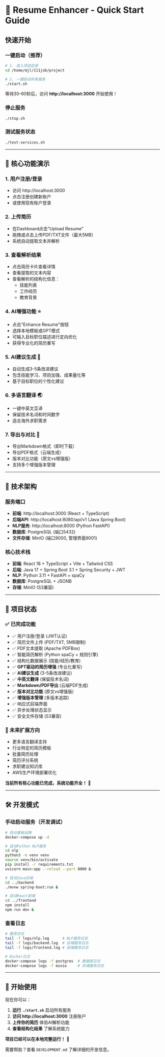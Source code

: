 # 🚀 Resume Enhancer - Quick Start Guide

## 快速开始

### 一键启动（推荐）
```bash
# 1. 进入项目目录
cd /home/mjl/111job/project

# 2. 一键启动所有服务
./start.sh
```

等待30-60秒后，访问 **http://localhost:3000** 开始使用！

### 停止服务
```bash
./stop.sh
```

### 测试服务状态
```bash
./test-services.sh
```

---

## 🎯 核心功能演示

### 1. 用户注册/登录
- 访问 http://localhost:3000
- 点击注册创建新账户
- 或使用现有账户登录

### 2. 上传简历
- 在Dashboard点击"Upload Resume"
- 拖拽或点击上传PDF/TXT文件（最大5MB）
- 系统自动提取文本并解析

### 3. 查看解析结果
- 点击简历卡片查看详情
- 查看提取的文本内容
- 查看解析的结构化信息：
  - 技能列表
  - 工作经历
  - 教育背景

### 4. AI增强功能 ⭐️
- 点击"Enhance Resume"按钮
- 选择本地模板或GPT模式
- 可输入目标职位描述进行定向优化
- 获得专业化的简历重写

### 5. AI建议生成 🧠
- 自动生成3-5条改进建议
- 包含技能学习、项目加强、成果量化等
- 基于目标职位的个性化建议

### 6. 多语言翻译 🌏
- 一键中英文互译
- 保留技术名词和时间数字
- 适合海外求职需求

### 7. 导出与对比 📄
- 导出Markdown格式（即时下载）
- 导出PDF格式（云端生成）
- 版本对比功能（原文vs增强版）
- 支持多个增强版本管理

---

## 🔧 技术架构

### 服务端口
- **前端**: http://localhost:3000 (React + TypeScript)
- **后端API**: http://localhost:8080/api/v1 (Java Spring Boot)
- **NLP服务**: http://localhost:8000 (Python FastAPI)
- **数据库**: PostgreSQL (端口5432)
- **文件存储**: MinIO (端口9000, 管理界面9001)

### 核心技术栈
- **前端**: React 18 + TypeScript + Vite + Tailwind CSS
- **后端**: Java 17 + Spring Boot 3.1 + Spring Security + JWT
- **NLP**: Python 3.11 + FastAPI + spaCy
- **数据库**: PostgreSQL + JSONB
- **存储**: MinIO (S3兼容)

---

## 📝 项目状态

### ✅ 已完成功能
- ✅ 用户注册/登录 (JWT认证)
- ✅ 简历文件上传 (PDF/TXT, 5MB限制)
- ✅ PDF文本提取 (Apache PDFBox)
- ✅ 智能简历解析 (Python spaCy + 规则引擎)
- ✅ 结构化数据展示 (技能/经历/教育)
- ✅ **GPT驱动的简历增强** (专业化重写)
- ✅ **AI建议生成** (3-5条改进建议)
- ✅ **中英文翻译** (保留技术名词)
- ✅ **Markdown/PDF导出** (云端PDF生成)
- ✅ **版本对比功能** (原文vs增强版)
- ✅ **增强版本管理** (多版本追踪)
- ✅ 响应式前端界面
- ✅ 异步处理状态显示
- ✅ 安全文件存储 (S3兼容)

### 🚧 未来扩展方向
- 更多语言翻译支持
- 行业特定的简历模板
- 批量简历处理
- 简历评分系统
- 求职建议知识库
- AWS生产环境部署优化

**当前所有核心功能已完成，系统功能齐全！** 🎉

---

## 🛠 开发模式

### 手动启动服务（开发调试）
```bash
# 启动基础设施
docker-compose up -d

# 启动Python NLP服务
cd nlp
python3 -m venv venv
source venv/bin/activate
pip install -r requirements.txt
uvicorn main:app --reload --port 8000 &

# 启动Java后端
cd ../backend
./mvnw spring-boot:run &

# 启动React前端  
cd ../frontend
npm install
npm run dev &
```

### 查看日志
```bash
# 服务日志
tail -f logs/nlp.log      # NLP服务日志
tail -f logs/backend.log  # 后端服务日志
tail -f logs/frontend.log # 前端服务日志

# Docker日志
docker-compose logs -f postgres  # 数据库日志
docker-compose logs -f minio     # 存储服务日志
```

---

## 🎉 开始使用

现在你可以：

1. **运行 `./start.sh`** 启动所有服务
2. **访问 http://localhost:3000** 注册账户
3. **上传你的简历** 体验AI解析功能
4. **查看结构化结果** 了解系统能力

**项目已经可以在本地完整运行！** 🚀

需要帮助？查看 `DEVELOPMENT.md` 了解详细的开发信息。
